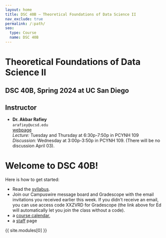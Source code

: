 ```yaml
---
layout: home
title: DSC 40B – Theoretical Foundations of Data Science II
nav_exclude: true
permalink: /:path/
seo:
  type: Course
  name: DSC 40B
---
```

# Theoretical Foundations of Data Science II
## DSC 40B, Spring 2024 at UC San Diego

## Instructor

- **Dr. Akbar Rafiey**<br>
    `arafiey@ucsd.edu`<br>
    [webpage](https://akbarrafiey.github.io)<br>
    *Lecture:*
        Tuesday and Thursday at 6:30p-7:50p in PCYNH 109
        <br>
    *Discussion:*
        Wednesday at 3:00p-3:50p	in PCYNH	109. (There will be no discussion April 03).


# Welcome to DSC 40B!

Here is how to get started:

- Read the [syllabus](syllabus.md).
- Join our Campuswire message board and Gradescope with the email invitations you received earlier this week. If you didn't receive an email, you can use access code XXZVRD for Gradescope (the link above for Ed will automatically let you join the class without a code).
- a [course calendar](calendar.md),
- a [staff](staff.md) page


{{  site.modules[0]  }}

